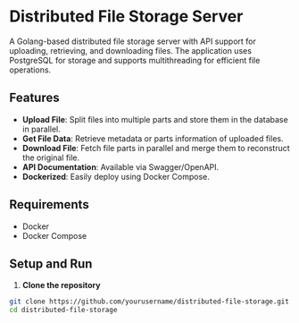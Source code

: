 # Distributed File Storage Server

A Golang-based distributed file storage server with API support for uploading, retrieving, and downloading files. The application uses PostgreSQL for storage and supports multithreading for efficient file operations.

## Features

- **Upload File**: Split files into multiple parts and store them in the database in parallel.
- **Get File Data**: Retrieve metadata or parts information of uploaded files.
- **Download File**: Fetch file parts in parallel and merge them to reconstruct the original file.
- **API Documentation**: Available via Swagger/OpenAPI.
- **Dockerized**: Easily deploy using Docker Compose.

## Requirements

- Docker
- Docker Compose

## Setup and Run

1. **Clone the repository**

```bash
git clone https://github.com/yourusername/distributed-file-storage.git
cd distributed-file-storage



